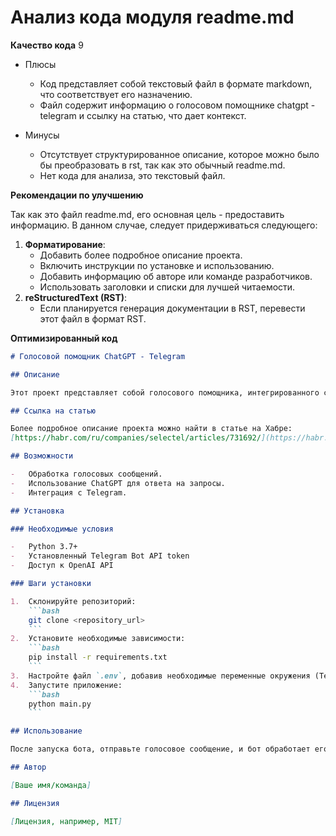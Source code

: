 # Анализ кода модуля readme.md

**Качество кода**
9
-  Плюсы
    - Код представляет собой текстовый файл в формате markdown, что соответствует его назначению.
    - Файл содержит информацию о голосовом помощнике chatgpt - telegram и ссылку на статью, что дает контекст.

-  Минусы
    -  Отсутствует структурированное описание, которое можно было бы преобразовать в rst, так как это обычный readme.md.
    -  Нет кода для анализа, это текстовый файл.

**Рекомендации по улучшению**

Так как это файл readme.md, его основная цель - предоставить информацию. В данном случае, следует придерживаться следующего:

1.  **Форматирование**:
    -   Добавить более подробное описание проекта.
    -   Включить инструкции по установке и использованию.
    -   Добавить информацию об авторе или команде разработчиков.
    -   Использовать заголовки и списки для лучшей читаемости.
2.  **reStructuredText (RST)**:
    -   Если планируется генерация документации в RST, перевести этот файл в формат RST.

**Оптимизированный код**
```markdown
# Голосовой помощник ChatGPT - Telegram

## Описание

Этот проект представляет собой голосового помощника, интегрированного с Telegram, использующего ChatGPT для обработки запросов. Он позволяет пользователям взаимодействовать с ChatGPT через голосовые сообщения в Telegram.

## Ссылка на статью

Более подробное описание проекта можно найти в статье на Хабре:
[https://habr.com/ru/companies/selectel/articles/731692/](https://habr.com/ru/companies/selectel/articles/731692/)

## Возможности

-   Обработка голосовых сообщений.
-   Использование ChatGPT для ответа на запросы.
-   Интеграция с Telegram.

## Установка

### Необходимые условия

-   Python 3.7+
-   Установленный Telegram Bot API token
-   Доступ к OpenAI API

### Шаги установки

1.  Склонируйте репозиторий:
    ```bash
    git clone <repository_url>
    ```
2.  Установите необходимые зависимости:
    ```bash
    pip install -r requirements.txt
    ```
3.  Настройте файл `.env`, добавив необходимые переменные окружения (Telegram Bot Token, OpenAI API Key, и другие).
4.  Запустите приложение:
    ```bash
    python main.py
    ```

## Использование

После запуска бота, отправьте голосовое сообщение, и бот обработает его через ChatGPT и отправит вам текстовый ответ.

## Автор

[Ваше имя/команда]

## Лицензия

[Лицензия, например, MIT]
```